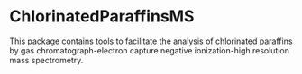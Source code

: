 # ChlorinatedParaffinsMS
This package contains tools to facilitate the analysis of chlorinated paraffins by gas chromatograph-electron capture negative ionization-high resolution mass spectrometry.
